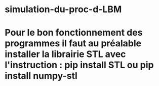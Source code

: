 # simulation-du-proc-d-LBM
# 
# Pour le bon fonctionnement des programmes il faut au préalable installer la librairie STL avec l'instruction : pip install STL ou pip install numpy-stl
